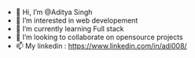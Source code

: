 - 👋 Hi, I’m @Aditya Singh
- 👀 I’m interested in web developement
- 🌱 I’m currently learning Full stack
- 💞️ I’m looking to collaborate on opensource projects
- 📫 My linkedin : https://www.linkedin.com/in/adi008/

<!---
intelligence2002/intelligence2002 is a ✨ special ✨ repository because its `README.md` (this file) appears on your GitHub profile.
You can click the Preview link to take a look at your changes.
--->
